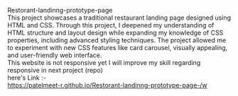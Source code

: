  Restorant-landinng-prototype-page </br>
 This project showcases a traditional restaurant landing page designed using HTML and CSS. Through this project, I deepened my understanding of HTML structure and layout design while expanding my knowledge of CSS properties, including advanced styling techniques. The project allowed me to experiment with new CSS features like card carousel, visually appealing, and user-friendly web interface.
</br>
 This website is not responsive yet I will improve my skill regarding responsive in next project (repo)
 </br>
 here's Link :- </br>
 https://patelmeet-r.github.io/Restorant-landinng-prototype-page-/w
 </hr>
